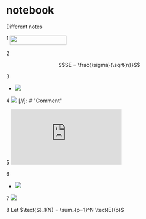 # notebook
Different notes

1
<img src="/tex/a3da370338f2dd75becd835bb85d6a44.svg?invert_in_darkmode&sanitize=true" align=middle width=153.61516665pt height=26.48417309999999pt/>

2
```math
SE = \frac{\sigma}{\sqrt{n}}
```

3
- <img src="https://latex.codecogs.com/svg.latex?\int&space;f(x)dx=F(x)&plus;C&plus;\frac{1}{x}" /> 

4
![](https://latex.codecogs.com/svg.latex?\int&space;f(x)dx=F(x)&plus;C)
[//]: # "Comment"

5
![](https://latex.codecogs.com/svg.latex?y%3Dx%5E2)

6
- <img src="https://latex.codecogs.com/gif.latex?s=\text { sensor reading }  " /> 

7
<img src="https://latex.codecogs.com/gif.latex?s=\text { sensor reading }  " /> 

8
Let $\text{S}_1(N) = \sum_{p=1}^N \text{E}(p)$
